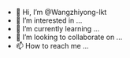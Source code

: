 - 👋 Hi, I’m @Wangzhiyong-lkt
- 👀 I’m interested in ...
- 🌱 I’m currently learning ...
- 💞️ I’m looking to collaborate on ...
- 📫 How to reach me ...

<!---
Wangzhiyong-lkt/Wangzhiyong-lkt is a ✨ special ✨ repository because its `README.md` (this file) appears on your GitHub profile.
You can click the Preview link to take a look at your changes.
--->
